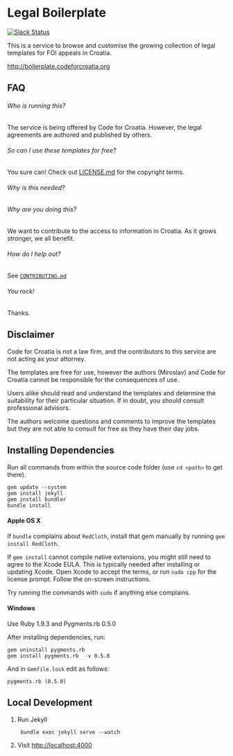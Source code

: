 # Legal Boilerplate

[![Slack Status](http://slackin.codeforcroatia.org/badge.svg)](http://codeforcroatia.org/slackin)

This is a service to browse and customise the growing collection of legal templates for FOI appeals in Croatia.

<http://boilerplate.codeforcroatia.org>

## FAQ

###### Who is running this?

The service is being offered by Code for Croatia. However, the legal agreements are authored and published by others.

###### So can I use these templates for free?

You sure can! Check out [LICENSE.md](LICENSE.md) for the copyright terms.

###### Why is this needed?


###### Why are you doing this?

We want to contribute to the access to information in Croatia. As it grows stronger, we all benefit.

###### How do I help out?

See [`CONTRIBUTING.md`](CONTRIBUTING.md)

###### You rock!

Thanks.

## Disclaimer

Code for Croatia is not a law firm, and the contributors to this service are not acting as your attorney.

The templates are free for use, however the authors (Miroslav) and Code for Croatia cannot be responsible for the consequences of use.

Users alike should read and understand the templates and determine the suitability for their particular situation. If in doubt, you should consult professional advisors.

The authors welcome questions and comments to improve the templates but they are not able to consult for free as they have their day jobs.

## Installing Dependencies

Run all commands from within the source code folder (use `cd <path>` to get there).

    gem update --system
    gem install jekyll
    gem install bundler
    bundle install

#### Apple OS X

If `bundle` complains about `RedCloth`, install that gem manually by running `gem install RedCloth`.

If `gem install` cannot compile native extensions, you might still need to agree to the Xcode EULA. This is typically needed after installing or updating Xcode. Open Xcode to accept the terms, or run `sudo cpp` for the license prompt. Follow the on-screen instructions.

Try running the commands with `sudo` if anything else complains.

#### Windows

Use Ruby 1.9.3 and Pygments.rb 0.5.0

After installing dependencies, run:

    gem uninstall pygments.rb
    gem install pygments.rb  -v 0.5.0

And in `Gemfile.lock` edit as follows:

    pygments.rb (0.5.0)

## Local Development

1. Run Jekyll

        bundle exec jekyll serve --watch

1. Visit [http://localhost:4000](http://localhost:4000)
